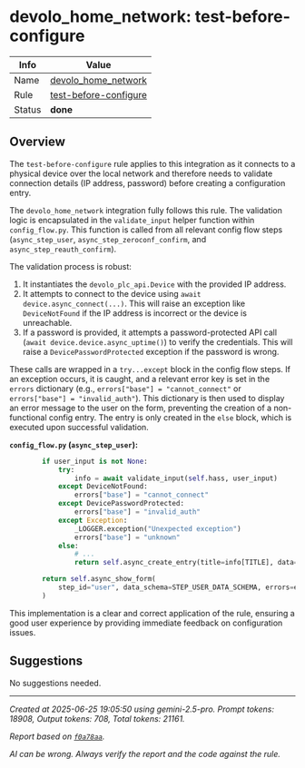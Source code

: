 # devolo_home_network: test-before-configure

| Info   | Value                                                                    |
|--------|--------------------------------------------------------------------------|
| Name   | [devolo_home_network](https://www.home-assistant.io/integrations/devolo_home_network/) |
| Rule   | [test-before-configure](https://developers.home-assistant.io/docs/core/integration-quality-scale/rules/test-before-configure)                                                     |
| Status | **done**                                                                 |

## Overview

The `test-before-configure` rule applies to this integration as it connects to a physical device over the local network and therefore needs to validate connection details (IP address, password) before creating a configuration entry.

The `devolo_home_network` integration fully follows this rule. The validation logic is encapsulated in the `validate_input` helper function within `config_flow.py`. This function is called from all relevant config flow steps (`async_step_user`, `async_step_zeroconf_confirm`, and `async_step_reauth_confirm`).

The validation process is robust:
1.  It instantiates the `devolo_plc_api.Device` with the provided IP address.
2.  It attempts to connect to the device using `await device.async_connect(...)`. This will raise an exception like `DeviceNotFound` if the IP address is incorrect or the device is unreachable.
3.  If a password is provided, it attempts a password-protected API call (`await device.device.async_uptime()`) to verify the credentials. This will raise a `DevicePasswordProtected` exception if the password is wrong.

These calls are wrapped in a `try...except` block in the config flow steps. If an exception occurs, it is caught, and a relevant error key is set in the `errors` dictionary (e.g., `errors["base"] = "cannot_connect"` or `errors["base"] = "invalid_auth"`). This dictionary is then used to display an error message to the user on the form, preventing the creation of a non-functional config entry. The entry is only created in the `else` block, which is executed upon successful validation.

**`config_flow.py` (`async_step_user`):**
```python
        if user_input is not None:
            try:
                info = await validate_input(self.hass, user_input)
            except DeviceNotFound:
                errors["base"] = "cannot_connect"
            except DevicePasswordProtected:
                errors["base"] = "invalid_auth"
            except Exception:
                _LOGGER.exception("Unexpected exception")
                errors["base"] = "unknown"
            else:
                # ...
                return self.async_create_entry(title=info[TITLE], data=user_input)

        return self.async_show_form(
            step_id="user", data_schema=STEP_USER_DATA_SCHEMA, errors=errors
        )
```

This implementation is a clear and correct application of the rule, ensuring a good user experience by providing immediate feedback on configuration issues.

## Suggestions

No suggestions needed.

---

_Created at 2025-06-25 19:05:50 using gemini-2.5-pro. Prompt tokens: 18908, Output tokens: 708, Total tokens: 21161._

_Report based on [`f0a78aa`](https://github.com/home-assistant/core/tree/f0a78aadbe1ed91862f40c87da69b37962c1f0d7)._

_AI can be wrong. Always verify the report and the code against the rule._
